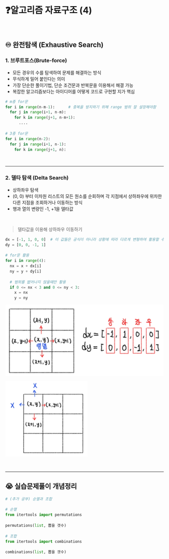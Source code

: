 # ❓알고리즘 자료구조 (4)

​    

## ♾️ 완전탐색 (Exhaustive Search)

### 1. 브루트포스(Brute-force) 

- 모든 경우의 수를 탐색하여 문제를 해결하는 방식
- 무식하게 밀어 붙인다는 의미
- 가장 단순한 풀이기법, 단순 조건문과 반복문을 이용해서 해결 가능
- 복잡한 알고리즘보다는 아이디어를 어떻게 코드로 구현할 지가 핵심

```python
# m중 for문
for i in range(n-m-1):  	# 중복을 방지하기 위해 range 범위 잘 설정해야함
  for j in range(i+1, n-m):
    for k in range(j+1, n-m+1):
      ....
      
# 3중 for문
for i in range(n-2):
  for j in range(i+1, n-1):
    for k in range(j+1, n): 
```

​    

----

### 2. 델타 탐색 (Delta Search)

- 상하좌우 탐색
- (0, 0) 부터 이차원 리스트의 모든 원소를 순회하며 각 지점에서 상하좌우에 위차한 다른 지점을 조회하거나 이동하는 방식
- 행과 열의 변량인 -1, +1을 델타값

​    

>델타값을 이용해 상하좌우 이동하기

```python
dx = [-1, 1, 0, 0]  # 이 값들은 공식이 아니라 상황에 따라 다르게 변형하여 활용할 수 있음 ❗❗
dy = [0, 0, -1, 1]

# for문 활용
for i in range(4):
  nx = x + dx[i]
  ny = y + dy[i]
	
  # 범위를 벖어나지 않을때만 활용
  if 0 <= nx < 3 and 0 <= ny < 3:
    x = nx
    y = ny
```

![델타탐색](자료구조(4).assets/델타탐색.jpg)

<img src="자료구조(4).assets/델타탐색_제한.jpg" alt="델타탐색_제한" style="zoom: 33%;" />

​    

---

## 😭 실습문제풀이 개념정리

```python
# (추가 공부) 순열과 조합

# 순열
from itertools import permutations

permutations(list, 뽑을 갯수)

# 조합
from itertools import combinations

combinations(list, 뽑을 갯수)
```

